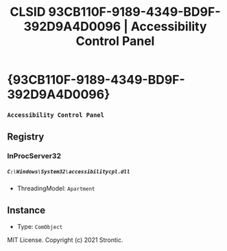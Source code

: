 ﻿---
title: "CLSID 93CB110F-9189-4349-BD9F-392D9A4D0096 | Accessibility Control Panel"
excerpt: What is COM-Object CLSID 93CB110F-9189-4349-BD9F-392D9A4D0096?
---

# {93CB110F-9189-4349-BD9F-392D9A4D0096}

### `Accessibility Control Panel`

## Registry


### InProcServer32

##### `C:\Windows\System32\accessibilitycpl.dll`
* ThreadingModel: `Apartment`

## Instance

* Type: `ComObject`

MIT License. Copyright (c) 2021 Strontic.


